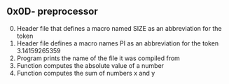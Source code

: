 ## 0x0D- preprocessor
0. Header file that defines a macro named SIZE as an abbreviation for the token
1. Header file defines a macro names PI as an abbreviation for the token 3.14159265359
2. Program prints the name of the file it was compiled from
3. Function computes the absolute value of a number
4. Function computes the sum of numbers x and y
